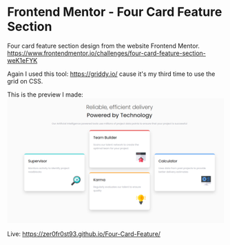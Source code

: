 # Frontend Mentor - Four Card Feature Section

Four card feature section design from the website Frontend Mentor.
https://www.frontendmentor.io/challenges/four-card-feature-section-weK1eFYK

Again I used this tool: https://griddy.io/ cause it's my third time to use the grid on CSS.

This is the preview I made:
![](FinishedPreview.png)

Live: https://zer0fr0st93.github.io/Four-Card-Feature/
